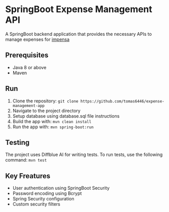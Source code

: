 # SpringBoot Expense Management API

A SpringBoot backend application that provides the necessary APIs to manage expenses for [impensa](https://github.com/richard96292/impensa)


## Prerequisites
- Java 8 or above
- Maven

## Run
1. Clone the repository:
   `git clone https://github.com/tomas6446/expense-management-app`
2. Navigate to the project directory
3. Setup database using database.sql file instructions
4. Build the app with: `mvn clean install`
5. Run the app with: `mvn spring-boot:run`

## Testing
The project uses Diffblue AI for writing tests. To run tests, use the following command: `mvn test`

## Key Freatures
- User authentication using SpringBoot Security
- Password encoding using Bcrypt
- Spring Security configuration
- Custom security filters
